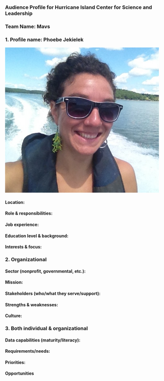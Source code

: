 ### Audience Profile for Hurricane Island Center for Science and Leadership 

### Team Name: Mavs

### 1. Profile name: Phoebe Jekielek

![](https://github.com/Wolverine7/Team-Mavs-ISQA8086-002/blob/master/D2D_Client.jpeg)
     
#### Location:

#### Role & responsibilities:

#### Job experience:

#### Education level & background:

#### Interests & focus:

### 2. Organizational

#### Sector (nonprofit, governmental, etc.):

#### Mission:

#### Stakeholders (who/what they serve/support):

#### Strengths & weaknesses:

#### Culture:

### 3. Both individual & organizational

#### Data capabilities (maturity/literacy):

#### Requirements/needs:

#### Priorities:

#### Opportunities
